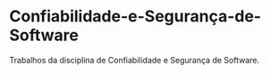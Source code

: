 # Confiabilidade-e-Segurança-de-Software
Trabalhos da disciplina de Confiabilidade e Segurança de Software.
